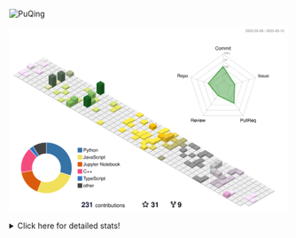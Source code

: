 ![PuQing](https://user-images.githubusercontent.com/27223114/171565019-9a56fae6-b08b-421f-99db-7e830da42371.png)

![](./profile-3d-contrib/profile-season-animate.svg)

<details>
<summary>Click here for detailed stats!</summary>

<!--START_SECTION:waka-->
![Lines of code](https://img.shields.io/badge/From%20Hello%20World%20I%27ve%20Written-676.0%20thousand%20lines%20of%20code-blue)

**🐱 My GitHub Data** 

> 📦 245.2 kB Used in GitHub's Storage 
 > 
> 🏆 70 Contributions in the Year 2023
 > 
> 🚫 Not Opted to Hire
 > 
> 📜 25 Public Repositories 
 > 
> 🔑 27 Private Repositories 
 > 
**I'm an Early 🐤** 

```text
🌞 Morning                186 commits         ████░░░░░░░░░░░░░░░░░░░░░   17.53 % 
🌆 Daytime                496 commits         ████████████░░░░░░░░░░░░░   46.75 % 
🌃 Evening                156 commits         ████░░░░░░░░░░░░░░░░░░░░░   14.70 % 
🌙 Night                  223 commits         █████░░░░░░░░░░░░░░░░░░░░   21.02 % 
```


📊 **This Week I Spent My Time On** 

```text
💬 Programming Languages: 
Jupyter Notebook         1 hr 59 mins        ██████████████░░░░░░░░░░░   55.97 % 
C                        55 mins             ███████░░░░░░░░░░░░░░░░░░   26.04 % 
Python                   31 mins             ████░░░░░░░░░░░░░░░░░░░░░   14.96 % 
C++                      6 mins              █░░░░░░░░░░░░░░░░░░░░░░░░   02.85 % 
Markdown                 0 secs              ░░░░░░░░░░░░░░░░░░░░░░░░░   00.10 % 

🔥 Editors: 
DataSpell                2 hrs 27 mins       █████████████████░░░░░░░░   69.27 % 
VS Code                  1 hr 5 mins         ████████░░░░░░░░░░░░░░░░░   30.73 % 
PyCharm                  0 secs              ░░░░░░░░░░░░░░░░░░░░░░░░░   00.00 % 

💻 Operating System: 
Windows                  3 hrs 21 mins       ████████████████████████░   94.81 % 
Mac                      11 mins             █░░░░░░░░░░░░░░░░░░░░░░░░   05.19 % 
```


<!--END_SECTION:waka-->
</details>

